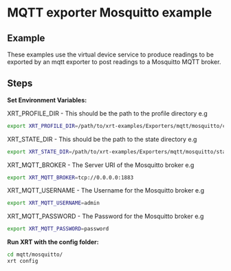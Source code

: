 # MQTT exporter Mosquitto example

## Example

These examples use the virtual device service to produce readings to be exported by an mqtt exporter to post readings to a Mosquitto MQTT broker.


## Steps

**Set Environment Variables:**

XRT_PROFILE_DIR - This should be the path to the profile directory e.g

```bash
export XRT_PROFILE_DIR=/path/to/xrt-examples/Exporters/mqtt/mosquitto/config/profiles/
```

XRT_STATE_DIR - This should be the path to the state directory e.g

```bash
export XRT_STATE_DIR=/path/to/xrt-examples/Exporters/mqtt/mosquitto/state/
```
XRT_MQTT_BROKER - The Server URI of the Mosquitto broker e.g

```bash
export XRT_MQTT_BROKER=tcp://0.0.0.0:1883
```

XRT_MQTT_USERNAME - The Username for the Mosquitto broker e.g
```bash
export XRT_MQTT_USERNAME=admin
```

XRT_MQTT_PASSWORD - The Password for the Mosquitto broker e.g
```bash
export XRT_MQTT_PASSWORD=password
```

**Run XRT with the config folder:**

```bash 
cd mqtt/mosquitto/
xrt config
```



